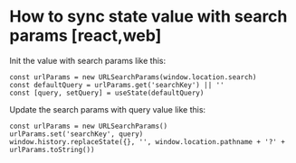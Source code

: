 # How to sync state value with search params [react,web]

Init the value with search params like this:

```
const urlParams = new URLSearchParams(window.location.search)
const defaultQuery = urlParams.get('searchKey') || ''
const [query, setQuery] = useState(defaultQuery)
```

Update the search params with query value like this:

```
const urlParams = new URLSearchParams()
urlParams.set('searchKey', query)
window.history.replaceState({}, '', window.location.pathname + '?' + urlParams.toString())
```
